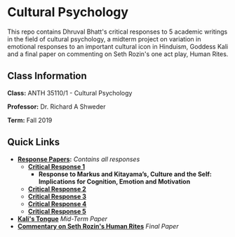 # Cultural Psychology

This repo contains Dhruval Bhatt's critical responses to 5 academic writings in the field of cultural psychology, a midterm project on variation in emotional responses to an important cultural icon in Hinduism, Goddess Kali and a final paper on commenting on Seth Rozin's one act play, Human Rites.

## Class Information

**Class:** ANTH 35110/1 - Cultural Psychology

**Professor:** Dr. Richard A Shweder

**Term:** Fall 2019

## Quick Links
- **[Response Papers](critical_responses):** *Contains all responses* 
  - **[Critical Response 1](critical_responses/DhruvalBhatt_CriticalResponse_1.pdf)** 
    - **Response to Markus and Kitayama’s, Culture and the Self: Implications for Cognition, Emotion and Motivation**
  - **[Critical Response 2](critical_responses/DhruvalBhatt_CriticalResponse_2.pdf)**
  - **[Critical Response 3](critical_responses/DhruvalBhatt_CriticalResponse_3.pdf)**
  - **[Critical Response 4](critical_responses/DhruvalBhatt_CriticalResponse_4.pdf)**
  - **[Critical Response 5](critical_responses/DhruvalBhatt_CriticalResponse_5.pdf)**
- **[Kali's Tongue](term_papers/DhruvalBhatt_CulturePsych_Midterm.pdf)** *Mid-Term Paper*
- **[Commentary on Seth Rozin's Human Rites](term_papers/DhruvalBhatt_CulturePsych_FinalPaper.pdf)** *Final Paper*
